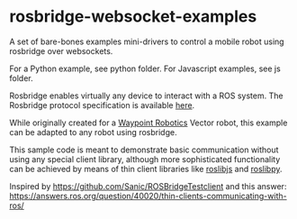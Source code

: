 # rosbridge-websocket-examples
A set of bare-bones examples mini-drivers to control a mobile robot using rosbridge over websockets.

For a Python example, see python folder.
For Javascript examples, see js folder.

Rosbridge enables virtually any device to interact with a ROS system.
The Rosbridge protocol specification is available [here](https://github.com/RobotWebTools/rosbridge_suite/blob/master/ROSBRIDGE_PROTOCOL.md).


While originally created for a [Waypoint Robotics](http://waypointrobotics.com) Vector robot, this example can be adapted to any robot using rosbridge.

This sample code is meant to demonstrate basic communication without using any special client library, although more sophisticated functionality can be achieved by means of thin client libraries like [roslibjs](http://wiki.ros.org/roslibjs) and [roslibpy](https://github.com/gramaziokohler/roslibpy).


Inspired by
https://github.com/Sanic/ROSBridgeTestclient 
and this answer:
https://answers.ros.org/question/40020/thin-clients-communicating-with-ros/

